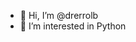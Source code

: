 - 👋 Hi, I’m @drerrolb
- 👀 I’m interested in Python

<!---
drerrolb/drerrolb is a ✨ special ✨ repository because its `README.md` (this file) appears on your GitHub profile.
You can click the Preview link to take a look at your changes.
--->
